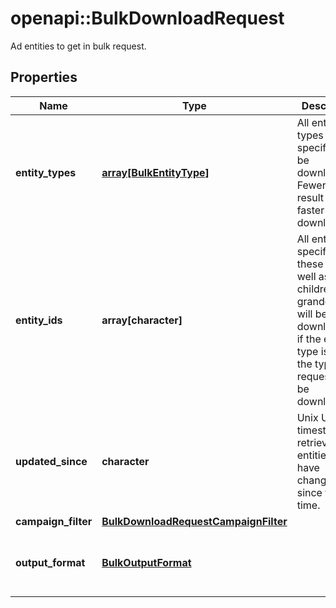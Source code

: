# openapi::BulkDownloadRequest

Ad entities to get in bulk request.

## Properties
Name | Type | Description | Notes
------------ | ------------- | ------------- | -------------
**entity_types** | [**array[BulkEntityType]**](BulkEntityType.md) | All entity types specified will be downloaded. Fewer types result in faster downloads. | [optional] [Max. items: 5] [Min. items: 1] 
**entity_ids** | **array[character]** | All entities specified by these IDs as well as their children and grandchildren will be downloaded if the entity type is one of the types requested to be downloaded. | [optional] 
**updated_since** | **character** | Unix UTC timestamp to retrieve all entities that have changed since this time. | [optional] [Pattern: ^\\d+$] 
**campaign_filter** | [**BulkDownloadRequestCampaignFilter**](BulkDownloadRequest_campaign_filter.md) |  | [optional] 
**output_format** | [**BulkOutputFormat**](BulkOutputFormat.md) |  | [optional] [default to &quot;JSON&quot;] [Enum: ] 


